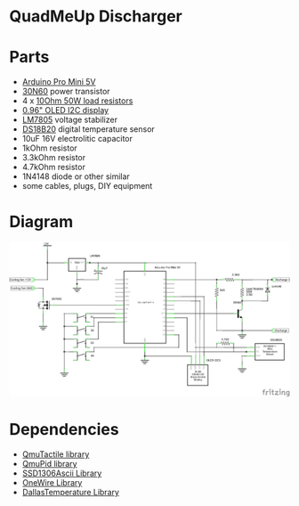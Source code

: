 # QuadMeUp Discharger

# Parts

* [Arduino Pro Mini 5V](http://bit.ly/2DjkkHZ)
* [30N60](http://bit.ly/2OXKuSS) power transistor
* 4 x [10Ohm 50W load resistors](http://bit.ly/2DOTloE)
* [0.96" OLED I2C display](http://bit.ly/2PTBaAX)
* [LM7805](http://bit.ly/2QhipeR) voltage stabilizer
* [DS18B20](http://bit.ly/2REWdrJ) digital temperature sensor
* 10uF 16V electrolitic capacitor
* 1kOhm resistor
* 3.3kOhm resistor
* 4.7kOhm resistor
* 1N4148 diode or other similar
* some cables, plugs, DIY equipment 

# Diagram

![Diagram](diagram_schem.png)

# Dependencies

* [QmuTactile library](https://github.com/DzikuVx/QmuTactile)
* [QmuPid library](https://github.com/DzikuVx/QmuPid)
* [SSD1306Ascii Library](https://github.com/greiman/SSD1306Ascii)
* [OneWire Library](https://github.com/PaulStoffregen/OneWire)
* [DallasTemperature Library](https://github.com/milesburton/Arduino-Temperature-Control-Library)
